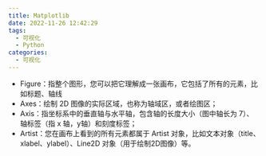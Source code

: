 ```yaml
---
title: Matplotlib
date: 2022-11-26 12:42:29
tags:
  - 可视化
  - Python
categories:
  - 可视化
---
```

+ Figure：指整个图形，您可以把它理解成一张画布，它包括了所有的元素，比如标题、轴线
+ Axes：绘制 2D 图像的实际区域，也称为轴域区，或者绘图区；
+ Axis：指坐标系中的垂直轴与水平轴，包含轴的长度大小（图中轴长为 7）、轴标签（指 x 轴，y轴）和刻度标签；
+ Artist：您在画布上看到的所有元素都属于 Artist 对象，比如文本对象（title、xlabel、ylabel）、Line2D 对象（用于绘制2D图像）等。